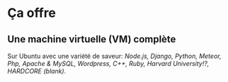 # Ça offre

## Une machine virtuelle (VM) complète

Sur Ubuntu avec une variété de saveur: 
*Node.js,
Django,
Python,
Meteor,
Php, Apache & MySQL,
Wordpress,
C++,
Ruby,
Harvard University!?, 
HARDCORE (blank).*



